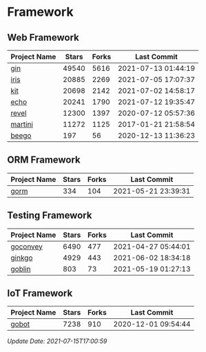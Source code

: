 # Framework

## Web Framework
| Project Name | Stars | Forks | Last Commit |
| ------------ | ----- | ----- | ----------- |
| [gin](https://github.com/gin-gonic/gin) | 49540 | 5616 | 2021-07-13 01:44:19 |
| [iris](https://github.com/kataras/iris) | 20885 | 2269 | 2021-07-05 17:07:37 |
| [kit](https://github.com/go-kit/kit) | 20698 | 2142 | 2021-07-02 14:58:17 |
| [echo](https://github.com/labstack/echo) | 20241 | 1790 | 2021-07-12 19:35:47 |
| [revel](https://github.com/revel/revel) | 12300 | 1397 | 2020-07-12 05:57:36 |
| [martini](https://github.com/go-martini/martini) | 11272 | 1125 | 2017-01-21 21:58:54 |
| [beego](https://github.com/astaxie/beego) | 197 | 56 | 2020-12-13 11:36:23 |

## ORM Framework
| Project Name | Stars | Forks | Last Commit |
| ------------ | ----- | ----- | ----------- |
| [gorm](https://github.com/jinzhu/gorm) | 334 | 104 | 2021-05-21 23:39:31 |

## Testing Framework
| Project Name | Stars | Forks | Last Commit |
| ------------ | ----- | ----- | ----------- |
| [goconvey](https://github.com/smartystreets/goconvey) | 6490 | 477 | 2021-04-27 05:44:01 |
| [ginkgo](https://github.com/onsi/ginkgo) | 4929 | 443 | 2021-06-02 18:34:18 |
| [goblin](https://github.com/franela/goblin) | 803 | 73 | 2021-05-19 01:27:13 |

## IoT Framework
| Project Name | Stars | Forks | Last Commit |
| ------------ | ----- | ----- | ----------- |
| [gobot](https://github.com/hybridgroup/gobot) | 7238 | 910 | 2020-12-01 09:54:44 |

*Update Date: 2021-07-15T17:00:59*